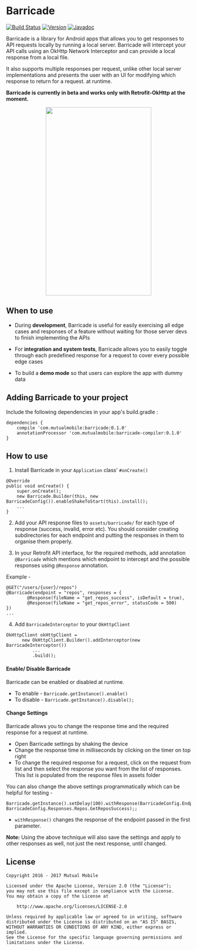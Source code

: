 # Barricade

[![Build Status](https://travis-ci.org/mutualmobile/Barricade.svg)](https://travis-ci.org/mutualmobile/Barricade)
[![Version](https://api.bintray.com/packages/mutualmobile/Android/barricade/images/download.svg)](https://bintray.com/mutualmobile/Android/barricade)
[![Javadoc](https://javadoc-emblem.rhcloud.com/doc/com.mutualmobile/barricade/badge.svg)](http://www.javadoc.io/doc/com.mutualmobile/barricade)

Barricade is a library for Android apps that allows you to get responses to API requests locally by running a local server. Barricade will intercept your API calls using an OkHttp Network Interceptor and can provide a local response from a local file.


It also supports multiple responses per request, unlike other local server implementations and presents the user with an UI for modifying which response to return for a request.
at runtime.


**Barricade is currently in beta and works only with Retrofit-OkHttp at the moment.**

<p align="center"><img src="https://github.com/mutualmobile/Barricade/blob/master/art/In_action.gif" width="288" height="512"></p>

## When to use

* During **development**, Barricade is useful for easily exercising all edge cases and responses of a feature without waiting for those server devs to finish implementing the APIs

* For **integration and system tests**, Barricade allows you to easily toggle through each predefined response for a request to cover every possible edge cases

* To build a **demo mode** so that users can explore the app with dummy data


## Adding Barricade to your project

Include the following dependencies in your app's build.gradle :

```
dependencies {
    compile 'com.mutualmobile:barricade:0.1.0'
    annotationProcessor 'com.mutualmobile:barricade-compiler:0.1.0'
}
```

## How to use

1. Install Barricade in your `Application` class' `#onCreate()`

  ```
  @Override
  public void onCreate() {
      super.onCreate();
      new Barricade.Builder(this, new BarricadeConfig()).enableShakeToStart(this).install();
      ...
  }
  ```

2. Add your API response files to `assets/barricade/` for each type of response (success, invalid, error etc). You should consider creating subdirectories for each endpoint and putting the responses in them to organise them properly.

3. In your Retrofit API interface, for the required methods, add annotation `@Barricade` which mentions which endpoint to intercept and the possible responses using `@Response` annotation.

  Example -
  ```
  @GET("/users/{user}/repos")
  @Barricade(endpoint = "repos", responses = {
          @Response(fileName = "get_repos_success", isDefault = true),
          @Response(fileName = "get_repos_error", statusCode = 500)
  })
  ...
  ```
4. Add `BarricadeInterceptor` to your `OkHttpClient`

  ```
  OkHttpClient okHttpClient =
        new OkHttpClient.Builder().addInterceptor(new BarricadeInterceptor())
            ...
            .build();
  ```

#### Enable/ Disable Barricade
Barricade can be enabled or disabled at runtime.
* To enable - `Barricade.getInstance().enable()`
* To disable - `Barricade.getInstance().disable();`

#### Change Settings
Barricade allows you to change the response time and the required response for a request at runtime.
* Open Barricade settings by shaking the device
* Change the response time in milliseconds by clicking on the timer on top right
* To change the required response for a request, click on the request from list and then select the response you want from
the list of responses. This list is populated from the response files in assets folder

You can also change the above settings programmatically which can be helpful for testing - 
```
Barricade.getInstance().setDelay(100).withResponse(BarricadeConfig.Endpoints.REPOS, BarricadeConfig.Responses.Repos.GetReposSuccess);; 
```
* `withResponse()` changes the response of the endpoint passed in the first parameter. 


**Note:** Using the above technique will also save the settings and apply to other responses as well, not just the
next response, until changed.

License
-------

    Copyright 2016 - 2017 Mutual Mobile

    Licensed under the Apache License, Version 2.0 (the "License");
    you may not use this file except in compliance with the License.
    You may obtain a copy of the License at

        http://www.apache.org/licenses/LICENSE-2.0

    Unless required by applicable law or agreed to in writing, software
    distributed under the License is distributed on an "AS IS" BASIS,
    WITHOUT WARRANTIES OR CONDITIONS OF ANY KIND, either express or implied.
    See the License for the specific language governing permissions and
    limitations under the License.
